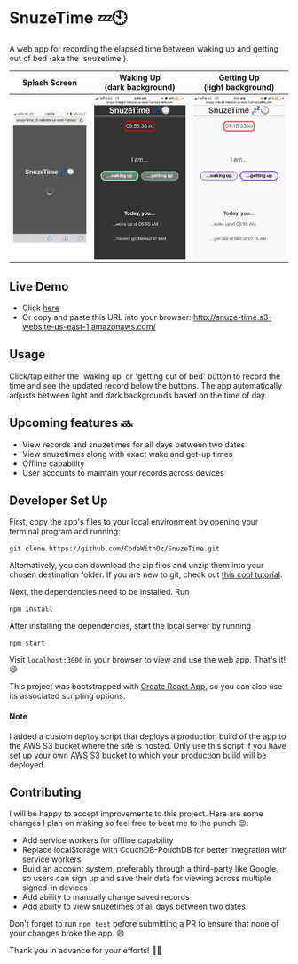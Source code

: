 # SnuzeTime 💤🕙

A web app for recording the elapsed time between waking up and
getting out of bed (aka the 'snuzetime').

|                          Splash Screen                          |                  Waking Up<br>(dark background)                   |                  Getting Up<br>(light background)                  |
| :-------------------------------------------------------------: | :---------------------------------------------------------------: | :----------------------------------------------------------------: |
| ![snuzetime app splash screeen](img/SnuzeTime_SplashScreen.jpg) | ![snuzetime app waking up screeen](img/SnuzeTime_WakeUp_Dark.PNG) | ![snuzetime app getting up screeen](img/SnuzeTime_GetUp_Light.PNG) |

## Live Demo

- Click [here](http://snuze-time.s3-website-us-east-1.amazonaws.com/)
- Or copy and paste this URL into your browser:
  http://snuze-time.s3-website-us-east-1.amazonaws.com/

## Usage

Click/tap either the 'waking up' or 'getting out of bed' button to
record the time and see the updated record below the buttons. The app automatically adjusts between light and dark backgrounds based on
the time of day.

## Upcoming features 🔜

- View records and snuzetimes for all days between two dates
- View snuzetimes along with exact wake and get-up times
- Offline capability
- User accounts to maintain your records across devices

## Developer Set Up

First, copy the app's files to your local environment by opening
your terminal program and running:

```
git clone https://github.com/CodeWithOz/SnuzeTime.git
```

Alternatively, you can download the zip files and unzip them
into your chosen destination folder. If you are new to git, check out
[this cool tutorial](https://www.atlassian.com/git/tutorials/learn-git-with-bitbucket-cloud).

Next, the dependencies need to be installed. Run

```
npm install
```

After installing the dependencies, start the local server by running

```
npm start
```

Visit `localhost:3000` in your browser to view and use the web app.
That's it! 😄

This project was bootstrapped with
[Create React App](https://github.com/facebook/create-react-app), so
you can also use its associated scripting options.

#### Note

I added a custom `deploy` script that deploys a production build
of the app to the AWS S3 bucket where the site is hosted. Only use
this script if you have set up your own AWS S3 bucket to which
your production build will be deployed.

## Contributing

I will be happy to accept improvements to this project. Here are
some changes I plan on making so feel free to beat me to the punch 😉:

- Add service workers for offline capability
- Replace localStorage with CouchDB-PouchDB for better integration
  with service workers
- Build an account system, preferably through a third-party like Google, so users can sign up and save their data for viewing
  across multiple signed-in devices
- Add ability to manually change saved records
- Add ability to view snuzetimes of all days between two dates

Don't forget to run `npm test` before submitting a PR to ensure
that none of your changes broke the app. 😄

Thank you in advance for your efforts! 🙌👏
